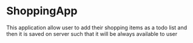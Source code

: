 # ShoppingApp
This application allow user to add their shopping items as a todo list and then it is saved on server such that it will be always available to user
